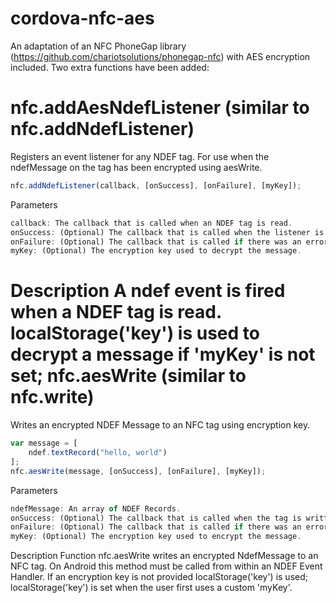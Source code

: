 cordova-nfc-aes
===============

An adaptation of an NFC PhoneGap library (https://github.com/chariotsolutions/phonegap-nfc) with AES encryption included.
Two extra functions have been added:

nfc.addAesNdefListener (similar to nfc.addNdefListener)
===============
Registers an event listener for any NDEF tag. For use when the ndefMessage on the tag has been encrypted using aesWrite.
```javascript
nfc.addNdefListener(callback, [onSuccess], [onFailure], [myKey]);
```
Parameters
```javascript
callback: The callback that is called when an NDEF tag is read.
onSuccess: (Optional) The callback that is called when the listener is added.
onFailure: (Optional) The callback that is called if there was an error.
myKey: (Optional) The encryption key used to decrypt the message.
```
Description
A ndef event is fired when a NDEF tag is read. localStorage('key') is used to decrypt a message if 'myKey' is not set;
nfc.aesWrite (similar to nfc.write)
===============
Writes an encrypted NDEF Message to an NFC tag using encryption key. 
```javascript
var message = [
    ndef.textRecord("hello, world")
];
nfc.aesWrite(message, [onSuccess], [onFailure], [myKey]);
```

Parameters
```javascript
ndefMessage: An array of NDEF Records.
onSuccess: (Optional) The callback that is called when the tag is written.
onFailure: (Optional) The callback that is called if there was an error.
myKey: (Optional) The encryption key used to encrypt the message.
```
Description
Function nfc.aesWrite writes an encrypted NdefMessage to an NFC tag.
On Android this method must be called from within an NDEF Event Handler.
If an encryption key is not provided localStorage('key') is used;
localStorage('key') is set when the user first uses a custom 'myKey'.

